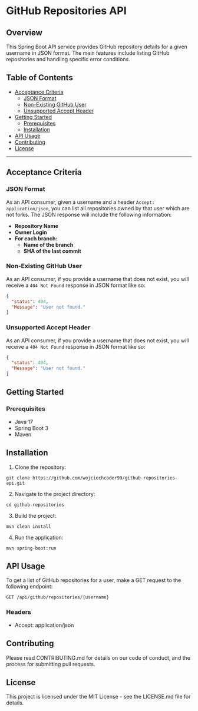 # GitHub Repositories API

## Overview

This Spring Boot API service provides GitHub repository details for a given username in JSON format. The main features include listing GitHub repositories and handling specific error conditions.

## Table of Contents

- [Acceptance Criteria](#acceptance-criteria)
  - [JSON Format](#json-format)
  - [Non-Existing GitHub User](#non-existing-github-user)
  - [Unsupported Accept Header](#unsupported-accept-header)
- [Getting Started](#getting-started)
  - [Prerequisites](#prerequisites)
  - [Installation](#installation)
- [API Usage](#api-usage)
- [Contributing](#contributing)
- [License](#license)

---

## Acceptance Criteria

### JSON Format

As an API consumer, given a username and a header `Accept: application/json`, you can list all repositories owned by that user which are not forks. The JSON response will include the following information:

- **Repository Name**
- **Owner Login**
- **For each branch:**
  - **Name of the branch**
  - **SHA of the last commit**

### Non-Existing GitHub User

As an API consumer, if you provide a username that does not exist, you will receive a `404 Not Found` response in JSON format like so:

```json
{
  "status": 404,
  "Message": "User not found."
} 
```
### Unsupported Accept Header

As an API consumer, if you provide a username that does not exist, you will receive a `404 Not Found` response in JSON format like so:

```json
{
  "status": 404,
  "Message": "User not found."
}
```
## Getting Started
### Prerequisites
- Java 17
- Spring Boot 3
- Maven
## Installation
1. Clone the repository:
 ```
git clone https://github.com/wojciechcoder99/github-repositories-api.git
```
2. Navigate to the project directory:
 ```
cd github-repositories
```
3. Build the project:
 ```
mvn clean install
```
4. Run the application:
 ```
mvn spring-boot:run
```
## API Usage
To get a list of GitHub repositories for a user, make a GET request to the following endpoint:
 ```
GET /api/github/repositories/{username}
```
### Headers
- Accept: application/json
## Contributing
Please read CONTRIBUTING.md for details on our code of conduct, and the process for submitting pull requests.
## License
This project is licensed under the MIT License - see the LICENSE.md file for details.
